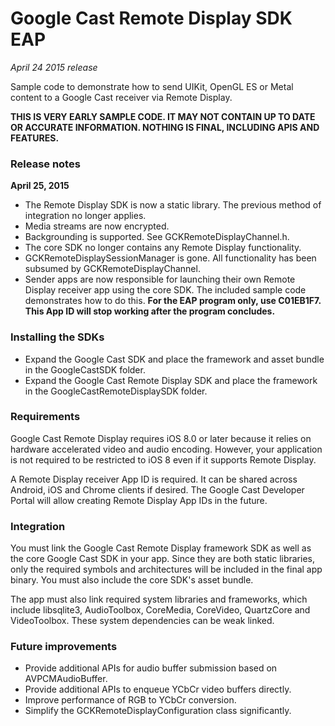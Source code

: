 # Google Cast Remote Display SDK EAP
_April 24 2015 release_

Sample code to demonstrate how to send UIKit, OpenGL ES or Metal content to a Google Cast receiver via Remote Display.

**THIS IS VERY EARLY SAMPLE CODE. IT MAY NOT CONTAIN UP TO DATE OR ACCURATE INFORMATION. NOTHING IS FINAL, INCLUDING APIS AND FEATURES.**

### Release notes
**April 25, 2015**
- The Remote Display SDK is now a static library. The previous method of integration no longer applies.
- Media streams are now encrypted.
- Backgrounding is supported. See GCKRemoteDisplayChannel.h.
- The core SDK no longer contains any Remote Display functionality.
- GCKRemoteDisplaySessionManager is gone. All functionality has been subsumed by GCKRemoteDisplayChannel.
- Sender apps are now responsible for launching their own Remote Display receiver app using the core SDK. The included sample code demonstrates how to do this. **For the EAP program only, use C01EB1F7. This App ID will stop working after the program concludes.**

### Installing the SDKs

-  Expand the Google Cast SDK and place the framework and asset bundle in the GoogleCastSDK folder.
-  Expand the Google Cast Remote Display SDK and place the framework in the GoogleCastRemoteDisplaySDK folder.

### Requirements

Google Cast Remote Display requires iOS 8.0 or later because it relies on hardware accelerated video and audio encoding. However, your application is not required to be restricted to iOS 8 even if it supports Remote Display.

A Remote Display receiver App ID is required. It can be shared across Android, iOS and Chrome clients if desired. The Google Cast Developer Portal will allow creating Remote Display App IDs in the future.

### Integration

You must link the Google Cast Remote Display framework SDK as well as the core Google Cast SDK in your app. Since they are both static libraries, only the required symbols and architectures will be included in the final app binary. You must also include the core SDK's asset bundle.

The app must also link required system libraries and frameworks, which include libsqlite3, AudioToolbox, CoreMedia, CoreVideo, QuartzCore and VideoToolbox. These system dependencies can be weak linked.

### Future improvements

- Provide additional APIs for audio buffer submission based on AVPCMAudioBuffer.
- Provide additional APIs to enqueue YCbCr video buffers directly.
- Improve performance of RGB to YCbCr conversion.
- Simplify the GCKRemoteDisplayConfiguration class significantly.